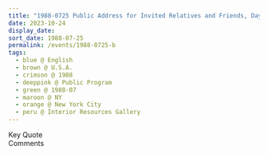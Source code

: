 ```yaml
---
title: "1988-0725 Public Address for Invited Relatives and Friends, Day 1, Interior Resources Gallery, 16 East 30th Street, 2nd Floor, Manhattan, New York City, NY, U.S.A."
date: 2023-10-24
display_date: 
sort_date: 1988-07-25
permalink: /events/1988-0725-b
tags:
  - blue @ English
  - brown @ U.S.A.
  - crimson @ 1988
  - deeppink @ Public Program
  - green @ 1988-07
  - maroon @ NY
  - orange @ New York City
  - peru @ Interior Resources Gallery
---
```


<wave-list>
  <list-title color="green" width="75">Key Quote</list-title>
  <list-item color="BlanchedAlmond"  width="200"></list-item>
  <list-item color="Lavender"></list-item>
  <list-item color="BlanchedAlmond"></list-item>
</wave-list>

<br>

<wave-list>
  <list-title color="green" width="75">Comments</list-title>
  <list-item color="BlanchedAlmond"  width="200"></list-item>
  <list-item color="Lavender"></list-item>
  <list-item color="BlanchedAlmond"></list-item>
</wave-list>